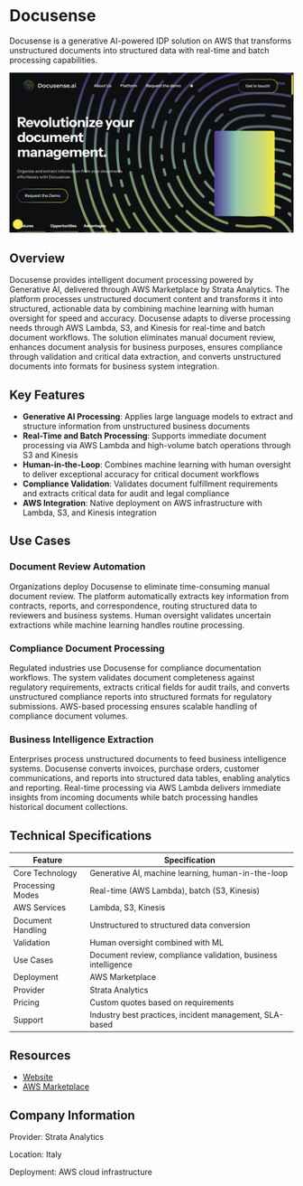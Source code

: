 # Docusense

Docusense is a generative AI-powered IDP solution on AWS that transforms unstructured documents into structured data with real-time and batch processing capabilities.

![Docusense](assets/docusense.png)


## Overview

Docusense provides intelligent document processing powered by Generative AI, delivered through AWS Marketplace by Strata Analytics. The platform processes unstructured document content and transforms it into structured, actionable data by combining machine learning with human oversight for speed and accuracy. Docusense adapts to diverse processing needs through AWS Lambda, S3, and Kinesis for real-time and batch document workflows. The solution eliminates manual document review, enhances document analysis for business purposes, ensures compliance through validation and critical data extraction, and converts unstructured documents into formats for business system integration.

## Key Features

- **Generative AI Processing**: Applies large language models to extract and structure information from unstructured business documents
- **Real-Time and Batch Processing**: Supports immediate document processing via AWS Lambda and high-volume batch operations through S3 and Kinesis
- **Human-in-the-Loop**: Combines machine learning with human oversight to deliver exceptional accuracy for critical document workflows
- **Compliance Validation**: Validates document fulfillment requirements and extracts critical data for audit and legal compliance
- **AWS Integration**: Native deployment on AWS infrastructure with Lambda, S3, and Kinesis integration

## Use Cases

### Document Review Automation
Organizations deploy Docusense to eliminate time-consuming manual document review. The platform automatically extracts key information from contracts, reports, and correspondence, routing structured data to reviewers and business systems. Human oversight validates uncertain extractions while machine learning handles routine processing.

### Compliance Document Processing
Regulated industries use Docusense for compliance documentation workflows. The system validates document completeness against regulatory requirements, extracts critical fields for audit trails, and converts unstructured compliance reports into structured formats for regulatory submissions. AWS-based processing ensures scalable handling of compliance document volumes.

### Business Intelligence Extraction
Enterprises process unstructured documents to feed business intelligence systems. Docusense converts invoices, purchase orders, customer communications, and reports into structured data tables, enabling analytics and reporting. Real-time processing via AWS Lambda delivers immediate insights from incoming documents while batch processing handles historical document collections.

## Technical Specifications

| Feature | Specification |
|---------|---------------|
| Core Technology | Generative AI, machine learning, human-in-the-loop |
| Processing Modes | Real-time (AWS Lambda), batch (S3, Kinesis) |
| AWS Services | Lambda, S3, Kinesis |
| Document Handling | Unstructured to structured data conversion |
| Validation | Human oversight combined with ML |
| Use Cases | Document review, compliance validation, business intelligence |
| Deployment | AWS Marketplace |
| Provider | Strata Analytics |
| Pricing | Custom quotes based on requirements |
| Support | Industry best practices, incident management, SLA-based |

## Resources

- [Website](https://docusense.ai)
- [AWS Marketplace](https://aws.amazon.com/marketplace/pp/prodview-hgllvdgcmbxjk)

## Company Information

Provider: Strata Analytics

Location: Italy

Deployment: AWS cloud infrastructure 